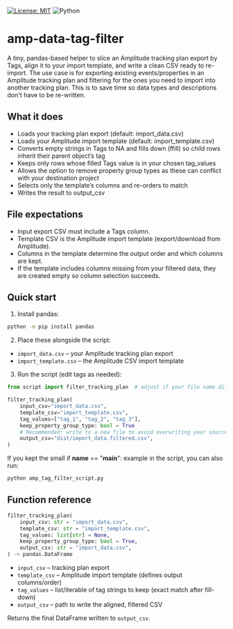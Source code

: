 [![License: MIT](https://img.shields.io/badge/License-MIT-yellow.svg)](LICENSE)
![Python](https://img.shields.io/badge/python-3.10%2B-blue)

# amp-data-tag-filter

A tiny, pandas-based helper to slice an Amplitude tracking plan export by Tags, align it to your import template, and write a clean CSV ready to re-import. The use case is for exporting existing events/properties in an Amplitude tracking plan and filtering for the ones you need to import into another tracking plan. This is to save time so data types and descriptions don't have to be re-written.

## What it does

- Loads your tracking plan export (default: import_data.csv)
- Loads your Amplitude import template (default: import_template.csv)
- Converts empty strings in Tags to NA and fills down (ffill) so child rows inherit their parent object’s tag
- Keeps only rows whose filled Tags value is in your chosen tag_values
- Allows the option to remove property group types as these can conflict with your destination project
- Selects only the template’s columns and re-orders to match
- Writes the result to output_csv

## File expectations

- Input export CSV must include a Tags column.
- Template CSV is the Amplitude import template (export/download from Amplitude).
- Columns in the template determine the output order and which columns are kept.
- If the template includes columns missing from your filtered data, they are created empty so column selection succeeds.

## Quick start

1. Install pandas:

```bash
python -m pip install pandas
```

2. Place these alongside the script:

- `import_data.csv` – your Amplitude tracking plan export
- `import_template.csv` – the Amplitude CSV import template

3. Run the script (edit tags as needed):

```python
from script import filter_tracking_plan  # adjust if your file name differs

filter_tracking_plan(
    input_csv="import_data.csv",
    template_csv="import_template.csv",
    tag_values=["tag_1", "tag_2", "tag_3"],
    keep_property_group_type: bool = True
    # Recommended: write to a new file to avoid overwriting your source
    output_csv="dist/import_data.filtered.csv",
)
```


If you kept the small if __name__ == "__main__": example in the script, you can also run:

`python amp_tag_filter_script.py`

## Function reference
```python
filter_tracking_plan(
    input_csv: str = "import_data.csv",
    template_csv: str = "import_template.csv",
    tag_values: list[str] = None,
    keep_property_group_type: bool = True,
    output_csv: str = "import_data.csv",
) -> pandas.DataFrame
```


- `input_csv` – tracking plan export
- `template_csv` – Amplitude import template (defines output columns/order)
- `tag_values` – list/iterable of tag strings to keep (exact match after fill-down)
- `output_csv` – path to write the aligned, filtered CSV

Returns the final DataFrame written to `output_csv`.
